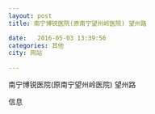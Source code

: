 ```yaml
--- 
layout: post 
title: 南宁博锐医院(原南宁望州岭医院) 望州路

date:   2016-05-03 13:39:56 
categories: 其他  
city: 网站
  
--- 
```

   
南宁博锐医院(原南宁望州岭医院) 望州路

信息

